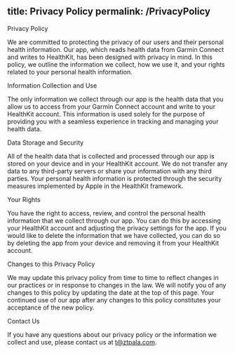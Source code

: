 title: Privacy Policy
permalink: /PrivacyPolicy
---

Privacy Policy

We are committed to protecting the privacy of our users and their personal health information. Our app, which reads health data from Garmin Connect and writes to HealthKit, has been designed with privacy in mind. In this policy, we outline the information we collect, how we use it, and your rights related to your personal health information.

Information Collection and Use

The only information we collect through our app is the health data that you allow us to access from your Garmin Connect account and write to your HealthKit account. This information is used solely for the purpose of providing you with a seamless experience in tracking and managing your health data.

Data Storage and Security

All of the health data that is collected and processed through our app is stored on your device and in your HealthKit account. We do not transfer any data to any third-party servers or share your information with any third parties. Your personal health information is protected through the security measures implemented by Apple in the HealthKit framework.

Your Rights

You have the right to access, review, and control the personal health information that we collect through our app. You can do this by accessing your HealthKit account and adjusting the privacy settings for the app. If you would like to delete the information that we have collected, you can do so by deleting the app from your device and removing it from your HealthKit account.

Changes to this Privacy Policy

We may update this privacy policy from time to time to reflect changes in our practices or in response to changes in the law. We will notify you of any changes to this policy by updating the date at the top of this page. Your continued use of our app after any changes to this policy constitutes your acceptance of the new policy.

Contact Us

If you have any questions about our privacy policy or the information we collect and use, please contact us at t@ztpala.com.
